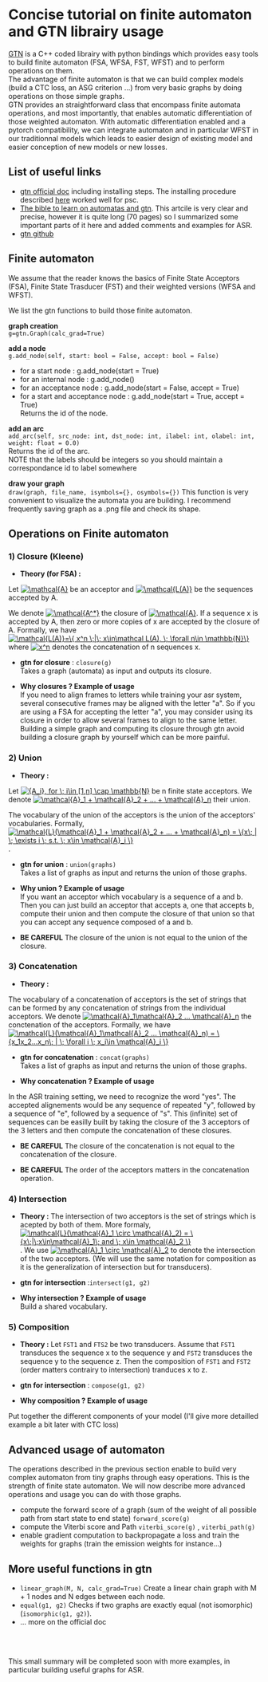 # Concise tutorial on finite automaton and GTN librairy usage

[GTN](https://github.com/facebookresearch/gtn) is a C++ coded librairy with python bindings which provides easy tools to build finite automaton (FSA, WFSA, FST, WFST) and to perform operations on them. 
<br/> The advantage of finite automaton is that we can build complex models (build a CTC loss, an ASG criterion ...) from very basic graphs by doing operations on those simple graphs.
<br/> GTN provides an straightforward class that encompass finite automata operations, and most importantly, that enables automatic differentiation of those weighted automaton. With automatic differentiation enabled and a pytorch compatibility, we can integrate automaton and in particular WFST in our traditionnal models which leads to easier design of existing model and easier conception of new models or new losses.  <br/>


## List of useful links 
* [gtn official doc](https://gtn.readthedocs.io/en/latest/index.html) including installing steps. The installing procedure described [here](https://gtn.readthedocs.io/en/latest/install.html) worked well for psc.
* [The bible to learn on automatas and gtn](https://awnihannun.com/writing/automata_ml/automata_in_machine_learning.pdf). This artcile is very clear and precise, however it is quite long (70 pages) so I summarized some important parts of it here and added comments and examples for ASR.
* [gtn github](https://github.com/facebookresearch/gtn)

## Finite automaton

We assume that the reader knows the basics of Finite State Acceptors (FSA), Finite State Trasducer (FST) and their weighted versions (WFSA and WFST).

We list the gtn functions to build those finite automaton. <br/>

__graph creation__  <br/>
```g=gtn.Graph(calc_grad=True)```

__add a node__  <br/>
```g.add_node(self, start: bool = False, accept: bool = False)``` 

* for a start node : g.add_node(start = True)
* for an internal node : g.add_node()
* for an acceptance node : g.add_node(start = False, accept = True)
* for a start and acceptance node : g.add_node(start = True, accept = True) <br/>
Returns the id of the node.

__add an arc__ <br/>
```add_arc(self, src_node: int, dst_node: int, ilabel: int, olabel: int, weight: float = 0.0)``` <br/>
Returns the id of the arc.<br/>
NOTE that the labels should be integers so you should maintain a correspondance id to label somewhere 

__draw your graph__ <br/>
```draw(graph, file_name, isymbols={}, osymbols={})``` 
This function is very convenient to visualize the automata you are building. I recommend frequently saving graph as a .png file and check its shape.

## Operations on Finite automaton

### 1) Closure (Kleene)

* __Theory (for FSA) :__ <br/>

Let <a href="https://www.codecogs.com/eqnedit.php?latex=\mathcal{A}" target="_blank"><img src="https://latex.codecogs.com/gif.latex?\mathcal{A}" title="\mathcal{A}" /></a> be an acceptor and <a href="https://www.codecogs.com/eqnedit.php?latex=\mathcal{L(A)}" target="_blank"><img src="https://latex.codecogs.com/gif.latex?\mathcal{L(A)}" title="\mathcal{L(A)}" /></a> be the sequences accepted by A. <br/>

We denote <a href="https://www.codecogs.com/eqnedit.php?latex=\mathcal{A^*}" target="_blank"><img src="https://latex.codecogs.com/gif.latex?\mathcal{A^*}" title="\mathcal{A^*}" /></a> the closure of <a href="https://www.codecogs.com/eqnedit.php?latex=\mathcal{A}" target="_blank"><img src="https://latex.codecogs.com/gif.latex?\mathcal{A}" title="\mathcal{A}" /></a>. If a sequence x is accepted by A, then zero or more copies of x are accepted by the closure of A. Formally, we have <a href="https://www.codecogs.com/eqnedit.php?latex=\mathcal{L(A)}=\{&space;x^n&space;\;|\;&space;x\in\mathcal&space;L(A),&space;\;&space;\forall&space;n\in&space;\mathbb{N}\}" target="_blank"><img src="https://latex.codecogs.com/gif.latex?\mathcal{L(A)}=\{&space;x^n&space;\;|\;&space;x\in\mathcal&space;L(A),&space;\;&space;\forall&space;n\in&space;\mathbb{N}\}" title="\mathcal{L(A)}=\{ x^n \;|\; x\in\mathcal L(A), \; \forall n\in \mathbb{N}\}" /></a> where <a href="https://www.codecogs.com/eqnedit.php?latex=x^n" target="_blank"><img src="https://latex.codecogs.com/gif.latex?x^n" title="x^n" /></a> denotes the concatenation of n sequences x.

* __gtn for closure__   : ```closure(g)```  <br/>
Takes a graph (automata) as input and outputs its closure.  <br/>

* __Why closures ? Example of usage__  <br/>
If you need to align frames to letters while training your asr system, several consecutive frames may be aligned with the letter "a". So if you are using a FSA for accepting the letter "a", you may consider using its closure in order to allow several frames to align to the same letter. Building a simple graph and computing its closure through gtn avoid building a closure graph by yourself which can be more painful.


### 2) Union 

* __Theory :__ 

Let <a href="https://www.codecogs.com/eqnedit.php?latex={A_i},&space;for&space;\;&space;i\in&space;[1,n]&space;\cap&space;\mathbb{N}" target="_blank"><img src="https://latex.codecogs.com/gif.latex?{A_i},&space;for&space;\;&space;i\in&space;[1,n]&space;\cap&space;\mathbb{N}" title="{A_i}, for \; i\in [1,n] \cap \mathbb{N}" /></a> be n finite state acceptors. We denote <a href="https://www.codecogs.com/eqnedit.php?latex=\mathcal{A}_1&space;&plus;&space;\mathcal{A}_2&space;&plus;&space;...&space;&plus;&space;\mathcal{A}_n" target="_blank"><img src="https://latex.codecogs.com/gif.latex?\mathcal{A}_1&space;&plus;&space;\mathcal{A}_2&space;&plus;&space;...&space;&plus;&space;\mathcal{A}_n" title="\mathcal{A}_1 + \mathcal{A}_2 + ... + \mathcal{A}_n" /></a> their union.   <br/>

The vocabulary of the union of the acceptors is the union of the acceptors' vocabularies. Formally, <a href="https://www.codecogs.com/eqnedit.php?latex=\mathcal{L}(\mathcal{A}_1&space;&plus;&space;\mathcal{A}_2&space;&plus;&space;...&space;&plus;&space;\mathcal{A}_n)&space;=&space;\{x\;&space;|&space;\;&space;\exists&space;i&space;\;&space;s.t.&space;\;&space;x\in&space;\mathcal{A}_i&space;\}" target="_blank"><img src="https://latex.codecogs.com/gif.latex?\mathcal{L}(\mathcal{A}_1&space;&plus;&space;\mathcal{A}_2&space;&plus;&space;...&space;&plus;&space;\mathcal{A}_n)&space;=&space;\{x\;&space;|&space;\;&space;\exists&space;i&space;\;&space;s.t.&space;\;&space;x\in&space;\mathcal{A}_i&space;\}" title="\mathcal{L}(\mathcal{A}_1 + \mathcal{A}_2 + ... + \mathcal{A}_n) = \{x\; | \; \exists i \; s.t. \; x\in \mathcal{A}_i \}" /></a>. 


* __gtn for union__   : ```union(graphs)``` <br/>
Takes a list of graphs as input and returns the union of those graphs.

* __Why union ? Example of usage__  <br/>
If you want an acceptor which vocabulary is a sequence of a and b. Then you can just build an acceptor that accepts a, one that accepts b, compute their union and then compute the closure of that union so that you can accept any sequence composed of a and b.

* __BE CAREFUL__  The closure of the union is not equal to the union of the closure.

### 3) Concatenation 

* __Theory :__ 

The vocabulary of a concatenation of acceptors is the set of strings that can be formed by any concatenation of strings from the individual acceptors. 
We denote <a href="https://www.codecogs.com/eqnedit.php?latex=\mathcal{A}_1\mathcal{A}_2&space;...&space;\mathcal{A}_n" target="_blank"><img src="https://latex.codecogs.com/gif.latex?\mathcal{A}_1\mathcal{A}_2&space;...&space;\mathcal{A}_n" title="\mathcal{A}_1\mathcal{A}_2 ... \mathcal{A}_n" /></a> the conctenation of the acceptors. Formally, we have <a href="https://www.codecogs.com/eqnedit.php?latex=\mathcal{L}(\mathcal{A}_1\mathcal{A}_2&space;...&space;\mathcal{A}_n)&space;=&space;\{x_1x_2...x_n\;&space;|&space;\;&space;\forall&space;i&space;\;&space;x_i\in&space;\mathcal{A}_i&space;\}" target="_blank"><img src="https://latex.codecogs.com/gif.latex?\mathcal{L}(\mathcal{A}_1\mathcal{A}_2&space;...&space;\mathcal{A}_n)&space;=&space;\{x_1x_2...x_n\;&space;|&space;\;&space;\forall&space;i&space;\;&space;x_i\in&space;\mathcal{A}_i&space;\}" title="\mathcal{L}(\mathcal{A}_1\mathcal{A}_2 ... \mathcal{A}_n) = \{x_1x_2...x_n\; | \; \forall i \; x_i\in \mathcal{A}_i \}" /></a>

* __gtn for concatenation__   : ```concat(graphs)``` <br/>
Takes a list of graphs as input and returns the union of those graphs.

* __Why concatenation ? Example of usage__  <br/>

In the ASR training setting, we need to recognize the word "yes". The accepted alignements would be any sequence of repeated "y", followed by a sequence of "e", followed by a sequence of "s". This (infinite) set of sequences can be easilly built by taking the closure of the 3 acceptors of the 3 letters and then compute the concatenation of these closures.

* __BE CAREFUL__  The closure of the concatenation is not equal to the concatenation of the closure.

* __BE CAREFUL__  The order of the acceptors matters in the concatenation operation.


### 4) Intersection

* __Theory :__ 
The intersection of two acceptors is the set of strings which is acepted by both of them.
More formaly, <a href="https://www.codecogs.com/eqnedit.php?latex=\mathcal{L}(\mathcal{A}_1&space;\circ&space;\mathcal{A}_2)&space;=&space;\{x\;|\;x\in\mathcal{A}_1\;&space;and&space;\;&space;x\in&space;\mathcal{A}_2&space;\}" target="_blank"><img src="https://latex.codecogs.com/gif.latex?\mathcal{L}(\mathcal{A}_1&space;\circ&space;\mathcal{A}_2)&space;=&space;\{x\;|\;x\in\mathcal{A}_1\;&space;and&space;\;&space;x\in&space;\mathcal{A}_2&space;\}" title="\mathcal{L}(\mathcal{A}_1 \circ \mathcal{A}_2) = \{x\;|\;x\in\mathcal{A}_1\; and \; x\in \mathcal{A}_2 \}" /></a>.
We use <a href="https://www.codecogs.com/eqnedit.php?latex=\mathcal{A}_1&space;\circ&space;\mathcal{A}_2" target="_blank"><img src="https://latex.codecogs.com/gif.latex?\mathcal{A}_1&space;\circ&space;\mathcal{A}_2" title="\mathcal{A}_1 \circ \mathcal{A}_2" /></a> to denote the intersection of the two acceptors. (We will use the same notation for composition as it is the generalization of intersection but for transducers).

* __gtn for intersection__   :```intersect(g1, g2)``` <br/>

* __Why intersection ? Example of usage__  <br/>
Build a shared vocabulary.


### 5) Composition

* __Theory :__
Let ```FST1``` and ```FTS2``` be two transducers. Assume that ```FST1``` transduces the sequence x to the sequence y and ```FST2``` transduces the sequence y to the sequence z. Then the composition of  ```FST1``` and ```FST2``` (order matters contrairy to intersection) tranduces x to z. 


* __gtn for intersection__   : ```compose(g1, g2)``` <br/>


* __Why composition ? Example of usage__  <br/>

Put together the different components of your model (I'll give more detailled example a bit later with CTC loss)


## Advanced usage of automaton

The operations described in the previous section enable to build very complex automaton from tiny graphs through easy operations. This is the strength of finite state automaton. We will now describe more advanced operations and usage you can do with those graphs. 

* compute the forward score of a graph (sum of the weight of all possible path from start state to end state) ```forward_score(g)```
* compute the Viterbi score and Path  ```viterbi_score(g)``` , ```viterbi_path(g)```
* enable gradient computation to backpropagate a loss and train the weights for graphs (train the emission weights for instance...)



## More useful functions in gtn 

* ```linear_graph(M, N, calc_grad=True)``` Create a linear chain graph with M + 1 nodes and N edges between each node.
* ```equal(g1, g2)``` Checks if two graphs are exactly equal (not isomorphic) (```isomorphic(g1, g2)```).
* ... more on the official doc


<br/>
<br/>

This small summary will be completed soon with more examples, in particular building useful graphs for ASR. <br/>
